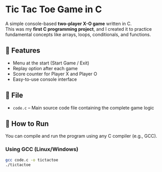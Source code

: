 # Tic Tac Toe Game in C

A simple console-based **two-player X-O game** written in C.  
This was my **first C programming project**, and I created it to practice fundamental concepts like arrays, loops, conditionals, and functions.

## 🧩 Features
- Menu at the start (Start Game / Exit)
- Replay option after each game
- Score counter for Player X and Player O
- Easy-to-use console interface

## 📁 File
- `code.c` – Main source code file containing the complete game logic

## 🚀 How to Run

You can compile and run the program using any C compiler (e.g., GCC).

### Using GCC (Linux/Windows)
```bash
gcc code.c -o tictactoe
./tictactoe


